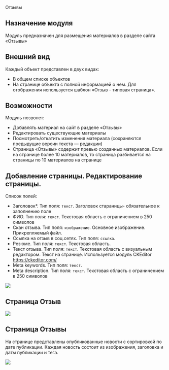 Отзывы
## Назначение модуля
Модуль предназначен для размещения материалов в разделе сайта «Отзывы»
## Внешний вид
Каждый объект представлен в двух видах:
- В общем списке объектов
- На странице объекта с полной информацией о нем. Для отображения используется шаблон «Отзыв - типовая страница».
## Возможности
Модуль позволет:
- Добавлять материал на сайт в разделе «Отзывы»
- Редактировать существующие материалы
- Посмотреть/откатить изменения материала (сохраняются предыдущие версии текста — редакции)
- Страница «Отзывы» содержит превью созданных материалов. Если на странице более 10 материалов, то страница разбивается на страницы по 10 материалов на странице
## Добавление страницы. Редактирование страницы.
Список полей:
- Заголовок*. Тип поля: `текст`. Заголовок стараницы- обязательное к заполнению поле
- ФИО. Тип поля: `текст`. Текстовая область с ограничением в 250 символов
- Скан отзыва. Тип поля: `изображение`. Основное изображение. Прикрепляемый файл.
- Ссылка на отзыв в соц.сетях. Тип поля: `ссылка`.
- Резюме. Тип поля: `текст`. Текстовая область.
- Текст отзыва. Тип поля: `текст`. Текстовая область с визуальным редактором. Текст на странице. Используется модуль CKEditor <https://ckeditor.com/>
- Meta keywords. Тип поля: `текст`.
- Meta description. Тип поля: `текст`. Текстовая область с ограничением в 250 символов

[identifier]: https://github.com/synapse-studio/dogovor/blob/master/tz/openTZ.md#%D0%A2%D1%80%D0%B5%D0%B1%D0%BE%D0%B2%D0%B0%D0%BD%D0%B8%D1%8F-%D0%BA-%D1%85%D1%80%D0%B0%D0%BD%D0%B5%D0%BD%D0%B8%D1%8E-%D0%B4%D0%B0%D0%BD%D0%BD%D1%8B%D1%85

<img src="https://github.com/synapse-studio/helper/blob/master/tz/comment/comment.jpg?raw=true">

## Страница Отзыв
<img src="https://github.com/synapse-studio/helper/blob/master/tz/comment/comment1.jpg?raw=true">

## Страница Отзывы
На странице представлены опубликованные новости с сортировкой по дате публикации.
Каждая новость состоит из изображения, заголовка и даты публикации и тега.

<img src="https://github.com/synapse-studio/helper/blob/master/tz/comment/comments.jpg?raw=true">
